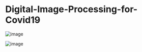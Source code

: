 # Digital-Image-Processing-for-Covid19

![image](https://user-images.githubusercontent.com/69279953/112703091-c4a82000-8ea6-11eb-8490-9b57f1de86d4.png)


![image](https://user-images.githubusercontent.com/69279953/112703123-df7a9480-8ea6-11eb-9d0d-38907b30b2d8.png)
